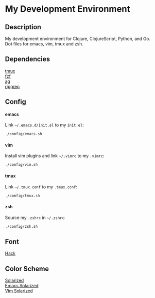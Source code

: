 # My Development Environment

## Description

My development environment for Clojure, ClojureScript, Python, and Go.  
Dot files for emacs, vim, tmux and zsh.

## Dependencies

  [tmux](https://github.com/tmux/tmux)  
  [fzf](https://github.com/junegunn/fzf)  
  [ag](https://github.com/ggreer/the_silver_searcher)  
  [ripgrep](https://github.com/BurntSushi/ripgrep)

## Config

#### emacs

Link `~/.emacs.d/init.el` to my `init.el`:

  ```bash
  ./config/emacs.sh
  ```

#### vim

Install vim plugins and link `~/.vimrc` to my `.vimrc`:

  ```bash
  ./config/vim.sh
  ```

#### tmux

Link `~/.tmux.conf` to my `.tmux.conf`:

  ```bash
  ./config/tmux.sh
  ```

#### zsh

Source my `.zshrc` in `~/.zshrc`:

  ```bash
  ./config/zsh.sh
  ```

## Font

  [Hack](https://sourcefoundry.org/hack)

## Color Scheme

  [Solarized](https://ethanschoonover.com/solarized/)  
  [Emacs Solarized](https://github.com/bbatsov/solarized-emacs)  
  [Vim Solarized](https://github.com/lifepillar/vim-solarized8)
